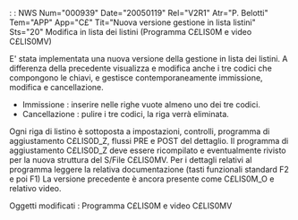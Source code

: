  :  : NWS Num="000939" Date="20050119" Rel="V2R1" Atr="P. Belotti" Tem="APP" App="C£" Tit="Nuova versione gestione in lista listini" Sts="20"
 Modifica in lista dei listini (Programma C£LIS0M e video C£LIS0MV)

 E' stata implementata una nuova versione della gestione in lista
 dei listini. A differenza della precedente visualizza e modifica
 anche i tre codici che compongono le chiavi, e gestisce
 contemporaneamente immissione, modifica e cancellazione.
 - Immissione :  inserire nelle righe vuote almeno uno dei tre codici.
 - Cancellazione :  pulire i tre codici, la riga verrà eliminata.

 Ogni riga di listino è sottoposta a impostazioni, controlli,
 programma di aggiustamento C£LIS0D_Z, flussi PRE e POST del
 dettaglio. Il programma di aggiustamento C£LIS0D_Z deve essere
 ricompilato e eventualmente rivisto per la nuova struttura del S/File C£LIS0MV.
 Per i dettagli relativi al programma leggere la relativa
documentazione (tasti funzionali standard F2 e poi F1)
La versione precedente è ancora presente come C£LIS0M_O e relativo video.

Oggetti modificati :  Programma C£LIS0M e video C£LIS0MV

